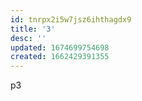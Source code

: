 ```yaml
---
id: tnrpx2i5w7jsz6ihthagdx9
title: '3'
desc: ''
updated: 1674699754698
created: 1662429391355
---
```

p3
